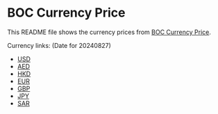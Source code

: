 # BOC Currency Price

This README file shows the currency prices from [BOC Currency Price](https://www.boc.cn/sourcedb/whpj/).

Currency links: (Date for 20240827)

- [USD](https://bocurrencyprice.techina.science/BOC_CURRENCY_PRICE/USD/20240827.json)
- [AED](https://bocurrencyprice.techina.science/BOC_CURRENCY_PRICE/AED/20240827.json)
- [HKD](https://bocurrencyprice.techina.science/BOC_CURRENCY_PRICE/HKD/20240827.json)
- [EUR](https://bocurrencyprice.techina.science/BOC_CURRENCY_PRICE/EUR/20240827.json)
- [GBP](https://bocurrencyprice.techina.science/BOC_CURRENCY_PRICE/GBP/20240827.json)
- [JPY](https://bocurrencyprice.techina.science/BOC_CURRENCY_PRICE/JPY/20240827.json)
- [SAR](https://bocurrencyprice.techina.science/BOC_CURRENCY_PRICE/SAR/20240827.json)

